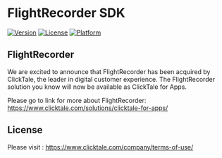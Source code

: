 # FlightRecorder SDK

[![Version](https://img.shields.io/cocoapods/v/FlightRecorder.svg?style=flat)](http://cocoadocs.org/docsets/FlightRecorder)
[![License](https://img.shields.io/cocoapods/l/FlightRecorder.svg?style=flat)](http://cocoadocs.org/docsets/FlightRecorder)
[![Platform](https://img.shields.io/cocoapods/p/FlightRecorder.svg?style=flat)](http://cocoadocs.org/docsets/FlightRecorder)

## FlightRecorder

We are excited to announce that FlightRecorder has been acquired by ClickTale,
the leader in digital customer experience. The FlightRecorder solution you know will now
be available as ClickTale for Apps.

Please go to link for more about FlightRecorder: https://www.clicktale.com/solutions/clicktale-for-apps/

## License


Please visit : https://www.clicktale.com/company/terms-of-use/